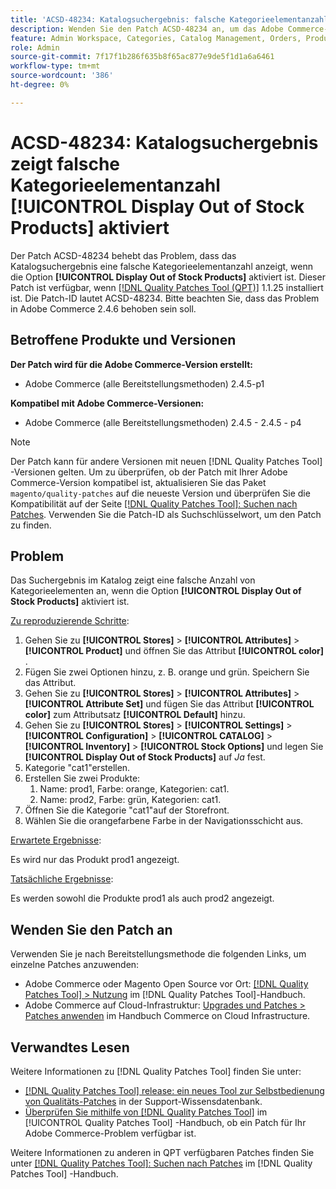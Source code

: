 ```yaml
---
title: 'ACSD-48234: Katalogsuchergebnis: falsche Kategorieelementanzahl, wenn [!UICONTROL Display Out of Stock Products] aktiviert ist'
description: Wenden Sie den Patch ACSD-48234 an, um das Adobe Commerce-Problem zu beheben, bei dem das Katalogsuchergebnis eine falsche Kategorieelementanzahl anzeigt, wenn die Option [!UICONTROL Display Out of Stock Products] aktiviert ist.
feature: Admin Workspace, Categories, Catalog Management, Orders, Products, Search
role: Admin
source-git-commit: 7f17f1b286f635b8f65ac877e9de5f1d1a6a6461
workflow-type: tm+mt
source-wordcount: '386'
ht-degree: 0%

---
```


# ACSD-48234: Katalogsuchergebnis zeigt falsche Kategorieelementanzahl **[!UICONTROL Display Out of Stock Products]** aktiviert

Der Patch ACSD-48234 behebt das Problem, dass das Katalogsuchergebnis eine falsche Kategorieelementanzahl anzeigt, wenn die Option **[!UICONTROL Display Out of Stock Products]** aktiviert ist. Dieser Patch ist verfügbar, wenn [[!DNL Quality Patches Tool (QPT)]](https://experienceleague.adobe.com/en/docs/commerce-knowledge-base/kb/announcements/commerce-announcements/magento-quality-patches-released-new-tool-to-self-serve-quality-patches) 1.1.25 installiert ist. Die Patch-ID lautet ACSD-48234. Bitte beachten Sie, dass das Problem in Adobe Commerce 2.4.6 behoben sein soll.


## Betroffene Produkte und Versionen

**Der Patch wird für die Adobe Commerce-Version erstellt:**
* Adobe Commerce (alle Bereitstellungsmethoden) 2.4.5-p1

**Kompatibel mit Adobe Commerce-Versionen:**
* Adobe Commerce (alle Bereitstellungsmethoden) 2.4.5 - 2.4.5 - p4

>[!NOTE]
>
>Der Patch kann für andere Versionen mit neuen [!DNL Quality Patches Tool] -Versionen gelten. Um zu überprüfen, ob der Patch mit Ihrer Adobe Commerce-Version kompatibel ist, aktualisieren Sie das Paket `magento/quality-patches` auf die neueste Version und überprüfen Sie die Kompatibilität auf der Seite [[!DNL Quality Patches Tool]: Suchen nach Patches](https://experienceleague.adobe.com/tools/commerce-quality-patches/index.html). Verwenden Sie die Patch-ID als Suchschlüsselwort, um den Patch zu finden.

## Problem

Das Suchergebnis im Katalog zeigt eine falsche Anzahl von Kategorieelementen an, wenn die Option **[!UICONTROL Display Out of Stock Products]** aktiviert ist.

<u>Zu reproduzierende Schritte</u>:

1. Gehen Sie zu **[!UICONTROL Stores]** > **[!UICONTROL Attributes]** > **[!UICONTROL Product]** und öffnen Sie das Attribut **[!UICONTROL color]** .
1. Fügen Sie zwei Optionen hinzu, z. B. orange und grün. Speichern Sie das Attribut.
1. Gehen Sie zu **[!UICONTROL Stores]** > **[!UICONTROL Attributes]** > **[!UICONTROL Attribute Set]** und fügen Sie das Attribut **[!UICONTROL color]** zum Attributsatz **[!UICONTROL Default]** hinzu.
1. Gehen Sie zu **[!UICONTROL Stores]** > **[!UICONTROL Settings]** > **[!UICONTROL Configuration]** > **[!UICONTROL CATALOG]** > **[!UICONTROL Inventory]** > **[!UICONTROL Stock Options]** und legen Sie **[!UICONTROL Display Out of Stock Products]** auf _Ja_ fest.
1. Kategorie &quot;cat1&quot;erstellen.
1. Erstellen Sie zwei Produkte:
   1. Name: prod1, Farbe: orange, Kategorien: cat1.
   1. Name: prod2, Farbe: grün, Kategorien: cat1.
1. Öffnen Sie die Kategorie &quot;cat1&quot;auf der Storefront.
1. Wählen Sie die orangefarbene Farbe in der Navigationsschicht aus.

<u>Erwartete Ergebnisse</u>:

Es wird nur das Produkt prod1 angezeigt.

<u>Tatsächliche Ergebnisse</u>:

Es werden sowohl die Produkte prod1 als auch prod2 angezeigt.

## Wenden Sie den Patch an

Verwenden Sie je nach Bereitstellungsmethode die folgenden Links, um einzelne Patches anzuwenden:

* Adobe Commerce oder Magento Open Source vor Ort: [[!DNL Quality Patches Tool] > Nutzung](https://experienceleague.adobe.com/docs/commerce-operations/tools/quality-patches-tool/usage.html) im [!DNL Quality Patches Tool]-Handbuch.
* Adobe Commerce auf Cloud-Infrastruktur: [Upgrades und Patches > Patches anwenden](https://experienceleague.adobe.com/docs/commerce-cloud-service/user-guide/develop/upgrade/apply-patches.html) im Handbuch Commerce on Cloud Infrastructure.

## Verwandtes Lesen

Weitere Informationen zu [!DNL Quality Patches Tool] finden Sie unter:

* [[!DNL Quality Patches Tool] release: ein neues Tool zur Selbstbedienung von Qualitäts-Patches](https://experienceleague.adobe.com/en/docs/commerce-knowledge-base/kb/announcements/commerce-announcements/magento-quality-patches-released-new-tool-to-self-serve-quality-patches) in der Support-Wissensdatenbank.
* [Überprüfen Sie mithilfe von  [!DNL Quality Patches Tool]](/help/tools/quality-patches-tool/patches-available-in-qpt/check-patch-for-magento-issue-with-magento-quality-patches.md) im [!UICONTROL Quality Patches Tool] -Handbuch, ob ein Patch für Ihr Adobe Commerce-Problem verfügbar ist.


Weitere Informationen zu anderen in QPT verfügbaren Patches finden Sie unter [[!DNL Quality Patches Tool]: Suchen nach Patches](https://experienceleague.adobe.com/tools/commerce-quality-patches/index.html) im [!DNL Quality Patches Tool] -Handbuch.
